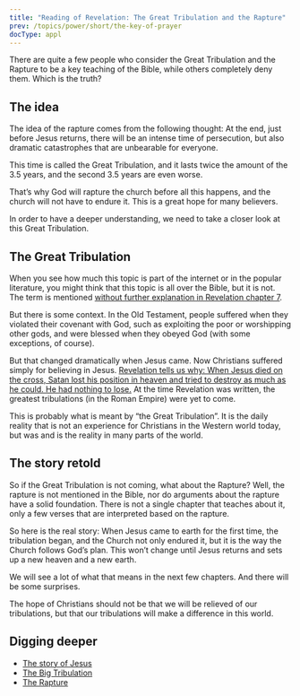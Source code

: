 ```yaml
---
title: "Reading of Revelation: The Great Tribulation and the Rapture"
prev: /topics/power/short/the-key-of-prayer
docType: appl
---
```


There are quite a few people who consider the Great Tribulation and the Rapture to be a key teaching of the Bible, while others completely deny them. Which is the truth?

## The idea

<a name="4520"></a>
The idea of the rapture comes from the following thought: At the end, just before Jesus returns, there will be an intense time of persecution, but also dramatic catastrophes that are unbearable for everyone.

This time is called the Great Tribulation, and it lasts twice the amount of the 3.5 years, and the second 3.5 years are even worse.

That’s why God will rapture the church before all this happens, and the church will not have to endure it. This is a great hope for many believers.

In order to have a deeper understanding, we need to take a closer look at this Great Tribulation.

## The Great Tribulation

<a name="4e87"></a>
When you see how much this topic is part of the internet or in the popular literature, you might think that this topic is all over the Bible, but it is not. The term is mentioned [without further explanation in Revelation chapter 7](https://www.bibleserver.com/NIV/Revelation7%3A14).

But there is some context. In the Old Testament, people suffered when they violated their covenant with God, such as exploiting the poor or worshipping other gods, and were blessed when they obeyed God (with some exceptions, of course).

But that changed dramatically when Jesus came. Now Christians suffered simply for believing in Jesus. [Revelation tells us why: When Jesus died on the cross, Satan lost his position in heaven and tried to destroy as much as he could. He had nothing to lose.](https://www.bibleserver.com/NIV/Revelation12%3A1-12) At the time Revelation was written, the greatest tribulations (in the Roman Empire) were yet to come.

This is probably what is meant by “the Great Tribulation”. It is the daily reality that is not an experience for Christians in the Western world today, but was and is the reality in many parts of the world.

## The story retold

<a name="14cb"></a>
So if the Great Tribulation is not coming, what about the Rapture? Well, the rapture is not mentioned in the Bible, nor do arguments about the rapture have a solid foundation. There is not a single chapter that teaches about it, only a few verses that are interpreted based on the rapture.

So here is the real story: When Jesus came to earth for the first time, the tribulation began, and the Church not only endured it, but it is the way the Church follows God’s plan. This won’t change until Jesus returns and sets up a new heaven and a new earth.

We will see a lot of what that means in the next few chapters. And there will be some surprises.

The hope of Christians should not be that we will be relieved of our tribulations, but that our tribulations will make a difference in this world.

## Digging deeper

<a name="ac9e"></a>
- [The story of Jesus](/content/jesus/expl/a-different-christmas-story)
- [The Big Tribulation](/content/army/expl/the-end-time-and-the-great-tribulation)
- [The Rapture](/topics/others/expl/the-rapture)

